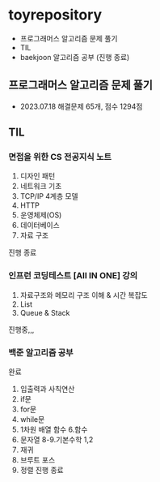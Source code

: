 # toyrepository
- 프로그래머스 알고리즘 문제 풀기
- TIL
- baekjoon 알고리즘 공부 (진행 종료)

## 프로그래머스 알고리즘 문제 풀기
- 2023.07.18  해결문제 65개, 점수 1294점

## TIL
### 면접을 위한 CS 전공지식 노트
1. 디자인 패턴
2. 네트워크 기초
3. TCP/IP 4계층 모델
4. HTTP 
5. 운영체제(OS)
6. 데이터베이스
7. 자료 구조

진행 종료

### 인프런 코딩테스트 [All IN ONE] 강의
1. 자료구조와 메모리 구조 이해 & 시간 복잡도
2. List
3. Queue & Stack

진행중,,,
   
### 백준 알고리즘 공부 

완료 
1. 입출력과 사칙연산
2. if문
3. for문
4. while문
5. 1차원 배열 함수
6.함수
7. 문자열
8-9.기본수학 1,2
10. 재귀
11. 브루트 포스
12. 정렬
진행 종료

 
